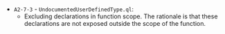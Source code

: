  * `A2-7-3` - `UndocumentedUserDefinedType.ql`:
   - Excluding declarations in function scope. The rationale is that these declarations are not exposed outside the scope of the function.
   